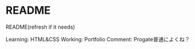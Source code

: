 # README
README(refresh if it needs)

Learning: HTML&CSS
Working: Portfolio
Comment: Progate普通によくね？ 
